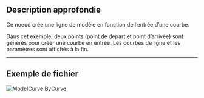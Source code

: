 ## Description approfondie
Ce noeud crée une ligne de modèle en fonction de l’entrée d’une courbe.

Dans cet exemple, deux points (point de départ et point d’arrivée) sont générés pour créer une courbe en entrée. Les courbes de ligne et les paramètres sont affichés à la fin.

___
## Exemple de fichier

![ModelCurve.ByCurve](./Revit.Elements.ModelCurve.ByCurve_img.jpg)
